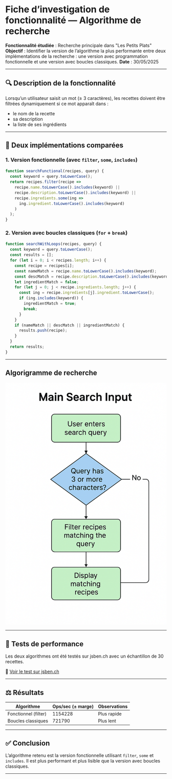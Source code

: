 # Fiche d’investigation de fonctionnalité — Algorithme de recherche

**Fonctionnalité étudiée** : Recherche principale dans "Les Petits Plats"
**Objectif** : Identifier la version de l’algorithme la plus performante entre deux implémentations de la recherche : une version avec programmation fonctionnelle et une version avec boucles classiques.
**Date** : 30/05/2025

---

## 🔍 Description de la fonctionnalité

Lorsqu’un utilisateur saisit un mot (≥ 3 caractères), les recettes doivent être filtrées dynamiquement si ce mot apparaît dans :
- le nom de la recette
- sa description
- la liste de ses ingrédients

---

## 🧠 Deux implémentations comparées

### 1. Version fonctionnelle (avec `filter`, `some`, `includes`)

```javascript
function searchFunctional(recipes, query) {
  const keyword = query.toLowerCase();
  return recipes.filter(recipe =>
    recipe.name.toLowerCase().includes(keyword) ||
    recipe.description.toLowerCase().includes(keyword) ||
    recipe.ingredients.some(ing =>
      ing.ingredient.toLowerCase().includes(keyword)
    )
  );
}
```

### 2. Version avec boucles classiques (`for` + `break`)

```javascript
function searchWithLoops(recipes, query) {
  const keyword = query.toLowerCase();
  const results = [];
  for (let i = 0; i < recipes.length; i++) {
    const recipe = recipes[i];
    const nameMatch = recipe.name.toLowerCase().includes(keyword);
    const descMatch = recipe.description.toLowerCase().includes(keyword);
    let ingredientMatch = false;
    for (let j = 0; j < recipe.ingredients.length; j++) {
      const ing = recipe.ingredients[j].ingredient.toLowerCase();
      if (ing.includes(keyword)) {
        ingredientMatch = true;
        break;
      }
    }
    if (nameMatch || descMatch || ingredientMatch) {
      results.push(recipe);
    }
  }
  return results;
}
```
---

## Algorigramme de recherche

![Algorigramme de la recherche](assets/algorigramme.png)

---

## 🧪 Tests de performance

Les deux algorithmes ont été testés sur jsben.ch avec un échantillon de 30 recettes.

🔗 [Voir le test sur jsben.ch](https://jsben.ch/NAu1m)

---

## ⚖️ Résultats

| Algorithme           | Ops/sec (± marge) | Observations                            |
|----------------------|-------------------|-----------------------------------------|
| Fonctionnel (filter) | 1154228           | Plus rapide                             |
| Boucles classiques   |  721790           | Plus lent                               |

---

## ✅ Conclusion

L’algorithme retenu est la version fonctionnelle utilisant `filter`, `some` et `includes`.
Il est plus performant et plus lisible que la version avec boucles classiques.

---